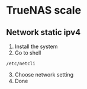# TrueNAS scale

## Network static ipv4

1. Install the system
2. Go to shell

```
/etc/netcli
```

3. Choose network setting 
4. Done
